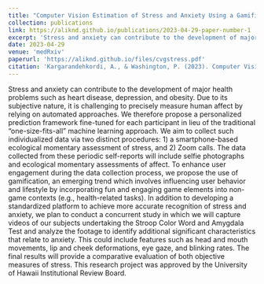 ```yaml
---
title: "Computer Vision Estimation of Stress and Anxiety Using a Gamified Mobile-based Ecological Momentary Assessment and Deep Learning: Research Protocol"
collection: publications
link: https://aliknd.github.io/publications/2023-04-29-paper-number-1
excerpt: 'Stress and anxiety can contribute to the development of major health problems such as heart disease, depression, and obesity. Due to its subjective nature, it is challenging to precisely measure human affect by relying on automated approaches. We therefore propose a personalized prediction framework fine-tuned for each participant in lieu of the traditional “one-size-fits-all” machine learning approach.'
date: 2023-04-29
venue: 'medRxiv'
paperurl: 'https://aliknd.github.io/files/cvgstress.pdf'
citation: 'Kargarandehkordi, A., & Washington, P. (2023). Computer Vision Estimation of Stress and Anxiety Using a Gamified Mobile-based Ecological Momentary Assessment and Deep Learning: Research Protocol. medRxiv, 2023-04.'
---
```


Stress and anxiety can contribute to the development of major health problems such as heart disease, depression, and obesity. Due to its subjective nature, it is challenging to precisely measure human affect by relying on automated approaches. We therefore propose a personalized prediction framework fine-tuned for each participant in lieu of the traditional “one-size-fits-all” machine learning approach. We aim to collect such individualized data via two distinct procedures: 1) a smartphone-based ecological momentary assessment of stress, and 2) Zoom calls. The data collected from these periodic self-reports will include selfie photographs and ecological momentary assessments of affect. To enhance user engagement during the data collection process, we propose the use of gamification, an emerging trend which involves influencing user behavior and lifestyle by incorporating fun and engaging game elements into non-game contexts (e.g., health-related tasks). In addition to developing a standardized platform to achieve more accurate recognition of stress and anxiety, we plan to conduct a concurrent study in which we will capture videos of our subjects undertaking the Stroop Color Word and Amygdala Test and analyze the footage to identify additional significant characteristics that relate to anxiety. This could include features such as head and mouth movements, lip and cheek deformations, eye gaze, and blinking rates. The final results will provide a comparative evaluation of both objective measures of stress. This research project was approved by the University of Hawaii Institutional Review Board.
